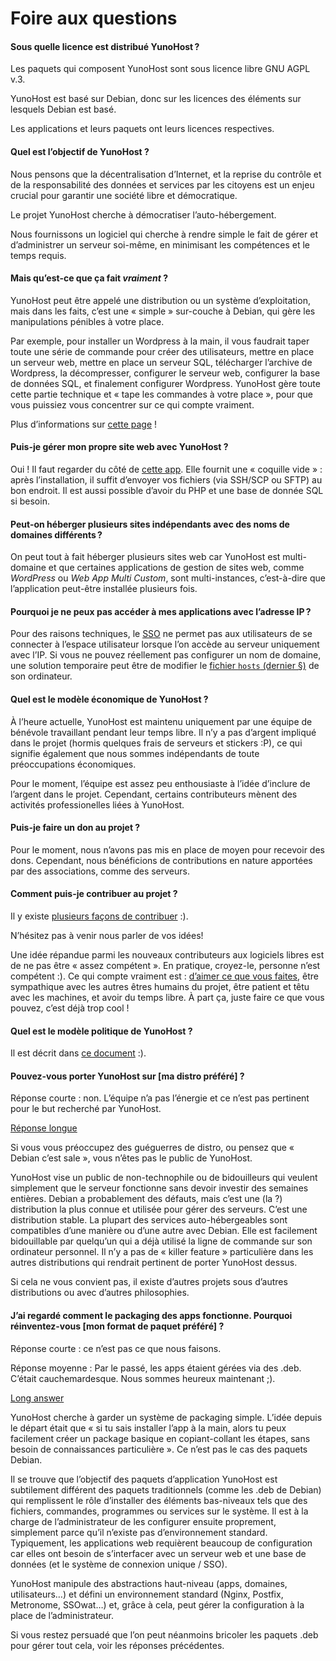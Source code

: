 # Foire aux questions

#### Sous quelle licence est distribué YunoHost ?

Les paquets qui composent YunoHost sont sous licence libre GNU AGPL v.3.

YunoHost est basé sur Debian, donc sur les licences des éléments sur lesquels Debian est basé.

Les applications et leurs paquets ont leurs licences respectives.


#### Quel est l’objectif de YunoHost ?

Nous pensons que la décentralisation d’Internet, et la reprise du contrôle et
de la responsabilité des données et services par les citoyens est un enjeu
crucial pour garantir une société libre et démocratique.

Le projet YunoHost cherche à démocratiser l’auto-hébergement.

Nous fournissons un logiciel qui cherche à rendre simple le fait de gérer et
d’administrer un serveur soi-même, en minimisant les compétences et le temps
requis.


#### Mais qu’est-ce que ça fait *vraiment* ?

YunoHost peut être appelé une distribution ou un système d’exploitation, mais
dans les faits, c’est une « simple » sur-couche à Debian, qui gère les
manipulations pénibles à votre place.

Par exemple, pour installer un Wordpress à la main, il vous faudrait taper
toute une série de commande pour créer des utilisateurs, mettre en place un
serveur web, mettre en place un serveur SQL, télécharger l’archive de Wordpress,
la décompresser, configurer le serveur web, configurer la base de données SQL, et finalement configurer Wordpress. YunoHost gère toute cette partie technique et « tape les commandes à votre place », pour que vous puissiez vous concentrer sur ce qui compte vraiment.

Plus d’informations sur [cette page](whatsyunohost) !


#### Puis-je gérer mon propre site web avec YunoHost ?

Oui ! Il faut regarder du côté de [cette app](https://github.com/YunoHost-Apps/my_webapp_ynh).
Elle fournit une « coquille vide » : après l’installation, il suffit d’envoyer vos fichiers (via SSH/SCP ou SFTP) au bon endroit. Il est aussi possible 
d’avoir du PHP et une base de donnée SQL si besoin.


#### Peut-on héberger plusieurs sites indépendants avec des noms de domaines différents ?

On peut tout à fait héberger plusieurs sites web car YunoHost est multi-domaine et que certaines applications de gestion de sites web, comme *WordPress* ou *Web App Multi Custom*, sont multi-instances, c’est-à-dire que l’application peut-être installée plusieurs fois.

#### Pourquoi je ne peux pas accéder à mes applications avec l’adresse IP ?

Pour des raisons techniques, le [SSO](https://github.com/YunoHost/SSOwat/) ne permet pas aux utilisateurs de se connecter à l’espace utilisateur lorsque l’on accède au serveur uniquement avec l’IP. Si vous ne pouvez réellement pas configurer un nom de domaine, une solution temporaire peut être de modifier le [fichier `hosts` (dernier §)](dns_local_network_fr) de son ordinateur.


#### Quel est le modèle économique de YunoHost ?

À l’heure actuelle, YunoHost est maintenu uniquement par une équipe de bénévole
travaillant pendant leur temps libre. Il n’y a pas d’argent impliqué dans le
projet (hormis quelques frais de serveurs et stickers :P), ce qui signifie
également que nous sommes indépendants de toute préoccupations économiques.

Pour le moment, l’équipe est assez peu enthousiaste à l’idée d’inclure de
l’argent dans le projet. Cependant, certains contributeurs mènent des activités professionelles liées à YunoHost.


#### Puis-je faire un don au projet ?

Pour le moment, nous n’avons pas mis en place de moyen pour recevoir des dons.
Cependant, nous bénéficions de contributions en nature apportées par des associations,
comme des serveurs.


#### Comment puis-je contribuer au projet ?

Il y existe [plusieurs façons de contribuer](contribute) :).

N’hésitez pas à venir nous parler de vos idées!

Une idée répandue parmi les nouveaux contributeurs aux logiciels libres est
de ne pas être « assez compétent ». En pratique, croyez-le, personne n’est
compétent :). Ce qui compte vraiment est : [d’aimer ce que vous faites](https://www.youtube.com/watch?v=zIbR5TAz2xQ&t=113s),
être sympathique avec les autres êtres humains du projet, être patient et têtu
avec les machines, et avoir du temps libre. À part ça, juste faire ce que vous
pouvez, c’est déjà trop cool !


#### Quel est le modèle politique de YunoHost ?

Il est décrit dans [ce document](https://github.com/YunoHost/project-organization/blob/master/yunohost_project_organization.md) :).



#### Pouvez-vous porter YunoHost sur [ma distro préféré] ?

Réponse courte : non. L’équipe n’a pas l’énergie et ce n’est pas pertinent pour le but recherché par YunoHost.

<a data-toggle="collapse" data-target="#willyouportyunohost" href="#">Réponse longue</a>
<div id="willyouportyunohost" class="collapse">
<p>Si vous vous préoccupez des guéguerres de distro, ou pensez que « Debian c’est sale », vous n’êtes pas le public de YunoHost.</p>

<p>YunoHost vise un public de non-technophile ou de bidouilleurs qui veulent simplement que le serveur fonctionne sans devoir investir des semaines entières. Debian a probablement des défauts, mais c’est une (la ?) distribution la plus connue et utilisée pour gérer des serveurs. C’est une distribution stable. La plupart des services auto-hébergeables sont compatibles d’une manière ou d’une autre avec Debian. Elle est facilement bidouillable par quelqu’un qui a déjà utilisé la ligne de commande sur son ordinateur personnel. Il n’y a pas de « killer feature » particulière dans les autres distributions qui rendrait pertinent de porter YunoHost dessus.</p>

<p>Si cela ne vous convient pas, il existe d’autres projets sous d’autres distributions ou avec d’autres philosophies.</p>
</div>

#### J’ai regardé comment le packaging des apps fonctionne. Pourquoi réinventez-vous [mon format de paquet préféré] ?

Réponse courte : ce n’est pas ce que nous faisons.

Réponse moyenne : Par le passé, les apps étaient gérées via des .deb. C’était cauchemardesque. Nous sommes heureux maintenant ;).

<a data-toggle="collapse" data-target="#whyareyoureinventingpackaging" href="#">Long answer</a>
<div id="whyareyoureinventingpackaging" class="collapse">

<p>YunoHost cherche à garder un système de packaging simple. L’idée depuis le départ était que « si tu sais installer l’app à la main, alors tu peux facilement créer un package basique en copiant-collant les étapes, sans besoin de connaissances particulière ». Ce n’est pas le cas des paquets Debian.</p>

<p>Il se trouve que l’objectif des paquets d’application YunoHost est subtilement différent des paquets traditionnels (comme les .deb de Debian) qui remplissent le rôle d’installer des éléments bas-niveaux tels que des fichiers, commandes, programmes ou services sur le système. Il est à la charge de l’administrateur de les configurer ensuite proprement, simplement parce qu’il n’existe pas d’environnement standard. Typiquement, les applications web requièrent beaucoup de configuration car elles ont besoin de s’interfacer avec un serveur web et une base de données (et le système de connexion unique / SSO).</p>

<p>YunoHost manipule des abstractions haut-niveau (apps, domaines, utilisateurs…) et défini un environnement standard (Nginx, Postfix, Metronome, SSOwat…) et, grâce à cela, peut gérer la configuration à la place de l’administrateur.</p>

<p>Si vous restez persuadé que l’on peut néanmoins bricoler les paquets .deb pour gérer tout cela, voir les réponses précédentes.</p>
</div>
